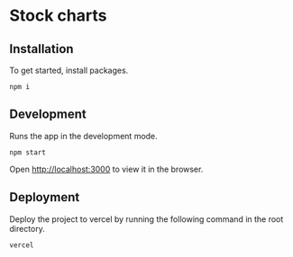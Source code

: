 # Stock charts

## Installation

To get started, install packages.

```
npm i
```

## Development

Runs the app in the development mode.

```
npm start
```

Open [http://localhost:3000](http://localhost:3000) to view it in the browser.

## Deployment

Deploy the project to vercel by running the following command in the root directory. 

```
vercel
```
